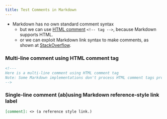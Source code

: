 ```yaml
---
title: Test Comments in Markdown
---
```


- Markdown has no own standard comment syntax
  - but we can use [HTML comment](https://developer.mozilla.org/en-US/docs/Web/HTML/Guides/Comments) `<!-- tag -->`, because Markdown supports HTML.
  - or we can exploit Markdown link syntax to make comments, as shown at [StackOverflow](https://stackoverflow.com/a/20885980).

### Multi-line comment using HTML comment tag

```md
<!---
Here is a multi-line comment using HTML comment tag
Note: Some Markdown implementations don't process HTML comment tags properly, including old versions of GitHub.
-->
```
<!---
Here is a multi-line comment using HTML comment tag
Note: Some Markdown implementations don't process HTML comment tags properly, including old versions of GitHub.
-->

### Single-line comment (ab)using Markdown reference-style link label
```md
[comment]: <> (a reference style link.)
```
[comment]: <> (a reference style link.)

[//]: <> (This is also a comment.)

[//]: # (This may be the most platform independent comment)
